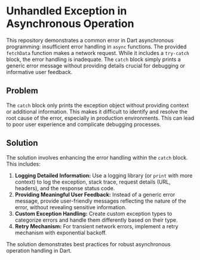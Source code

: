 # Unhandled Exception in Asynchronous Operation

This repository demonstrates a common error in Dart asynchronous programming: insufficient error handling in `async` functions.  The provided `fetchData` function makes a network request. While it includes a `try-catch` block, the error handling is inadequate. The `catch` block simply prints a generic error message without providing details crucial for debugging or informative user feedback.

## Problem

The `catch` block only prints the exception object without providing context or additional information. This makes it difficult to identify and resolve the root cause of the error, especially in production environments. This can lead to poor user experience and complicate debugging processes.

## Solution

The solution involves enhancing the error handling within the `catch` block. This includes:

1.  **Logging Detailed Information:**  Use a logging library (or `print` with more context) to log the exception, stack trace, request details (URL, headers), and the response status code.
2.  **Providing Meaningful User Feedback:** Instead of a generic error message, provide user-friendly messages reflecting the nature of the error, without revealing sensitive information.
3.  **Custom Exception Handling:**  Create custom exception types to categorize errors and handle them differently based on their type. 
4.  **Retry Mechanism:** For transient network errors, implement a retry mechanism with exponential backoff.

The solution demonstrates best practices for robust asynchronous operation handling in Dart.